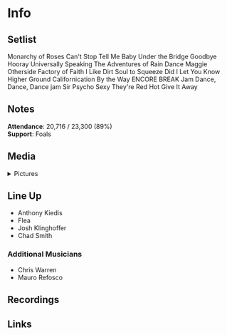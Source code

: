 # Info

## Setlist

Monarchy of Roses
Can't Stop
Tell Me Baby
Under the Bridge
Goodbye Hooray
Universally Speaking
The Adventures of Rain Dance Maggie
Otherside
Factory of Faith
I Like Dirt
Soul to Squeeze
Did I Let You Know
Higher Ground
Californication
By the Way
ENCORE BREAK
Jam
Dance, Dance, Dance jam
Sir Psycho Sexy
They're Red Hot
Give It Away

## Notes

**Attendance**: 20,716 / 23,300 (89%)
<br>
**Support**: Foals

## Media 

<details>
  <summary>Pictures</summary>
  <!--<img alt="Setlist" title="Setlist" src="_.jpg" height="200" />
  <img alt="Flyer" title="Flyer" src="_.jpg" height="200" />-->
</details>

## Line Up

* Anthony Kiedis
* Flea
* Josh Klinghoffer
* Chad Smith

### Additional Musicians

* Chris Warren  
* Mauro Refosco

## Recordings

## Links